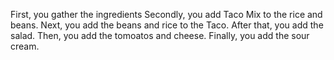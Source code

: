 First, you gather the ingredients
Secondly, you add Taco Mix to the rice and beans.
Next, you add the beans and rice to the Taco. 
After that, you add the salad.
Then, you add the tomoatos and cheese.
Finally, you add the sour cream.
